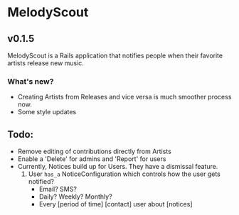 # MelodyScout

## v0.1.5


MelodyScout is a Rails application that notifies people when their favorite artists release new music.

### What's new?

* Creating Artists from Releases and vice versa is much smoother process now.
* Some style updates

## Todo:

* Remove editing of contributions directly from Artists
* Enable a 'Delete' for admins and 'Report' for users
* Currently, Notices build up for Users. They have a dismissal feature.
    1. User `has_a` NoticeConfiguration which controls how the user gets notified?
        * Email? SMS?
        * Daily? Weekly? Monthly?
        * Every [period of time] [contact] user about [notices] 
